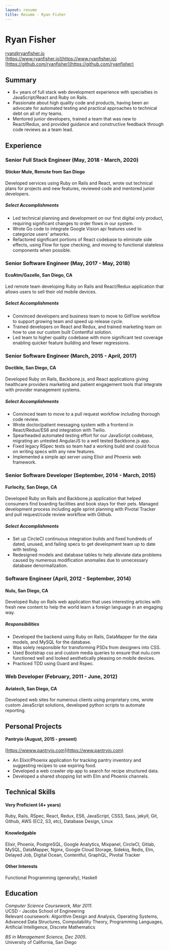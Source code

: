 ```yaml
---
layout: resume
title: Resume - Ryan Fisher
---
```


Ryan Fisher
===========
ryan@ryanfisher.io  
[https://www.ryanfisher.io](https://www.ryanfisher.io)<br />
[https://github.com/ryanfisher](https://github.com/ryanfisher)

Summary
-------
- 8+ years of full stack web development experience with specialties in JavaScript/React and Ruby on Rails.
- Passionate about high quality code and products, having been an advocate for automated testing and practical approaches to technical debt on all of my teams.
- Mentored junior developers, trained a team that was new to React/Redux, and provided guidance and constructive feedback through code reviews as a team lead.

Experience
----------
### Senior Full Stack Engineer (May, 2018 - March, 2020)
#### Sticker Mule, Remote from San Diego

Developed services using Ruby on Rails and React, wrote out technical plans for projects and new features, reviewed code and mentored junior developers.

##### Select Accomplishments
- Led technical planning and development on our first digital only product, requiring significant changes to order flows in our system.
- Wrote Go code to integrate Google Vision api features used to categorize users' artworks.
- Refactored significant portions of React codebase to eliminate side effects, using Flow for type checking, and moving to functional stateless components when possible.

### Senior Software Engineer (May, 2017 - May, 2018)
#### EcoAtm/Gazelle, San Diego, CA

Led remote team developing Ruby on Rails and React/Redux application that allows users to sell their old mobile devices.

##### Select Accomplishments
- Convinced developers and business team to move to GitFlow workflow to support growing team and speed up release cycle.
- Trained developers on React and Redux, and trained marketing team on how to use our custom built Contentful solution.
- Led team to higher quality codebase with more significant test coverage enabling quicker feature building and fewer regressions.

### Senior Software Engineer (March, 2015 - April, 2017)
#### Doctible, San Diego, CA

Developed Ruby on Rails, Backbone.js, and React applications giving healthcare providers marketing and patient engagement tools that integrate with provider management systems.

##### Select Accomplishments
- Convinced team to move to a pull request workflow including thorough code review.
- Wrote doctor/patient messaging system with a frontend in React/Redux/ES6 and integration with Twilio.
- Spearheaded automated testing effort for our JavaScript codebase, migrating an untested AngularJS to a well tested Backbone.js app.
- Fixed legacy RSpec tests so team had a working build and could focus on writing specs with any new features.
- Implemented a simple api server using Elixir and Phoenix web framework.

### Senior Software Developer (September, 2014 - March, 2015)
#### Furlocity, San Diego, CA

Developed Ruby on Rails and Backbone.js application that helped consumers find boarding facilities and book stays for their pets. Managed development process including agile sprint planning with Pivotal Tracker and pull request/code review workflow with Github.

##### Select Accomplishments
- Set up CircleCI continuous integration builds and fixed hundreds of dated, unused, and failing specs to get development team up to date with testing.
- Redesigned models and database tables to help alleviate data problems caused by numerous modification anomalies due to unnecessary database denormalization.

### Software Engineer (April, 2012 - September, 2014)
#### Nulu, San Diego, CA

Developed Ruby on Rails web application that uses interesting articles with fresh new content to help the world learn a foreign language in an engaging way.

##### Responsibilities
- Developed the backend using Ruby on Rails, DataMapper for the data models, and MySQL for the database.
- Was solely responsible for transforming PSDs from designers into CSS.
- Used Bootstrap css and custom media queries to ensure that nulu.com functioned well and looked aesthetically pleasing on mobile devices.
- Practiced TDD using Guard and Rspec.

### Web Developer (February, 2011 - June, 2012)
#### Aviatech, San Diego, CA

Developed web sites for numerous clients using proprietary cms, wrote custom JavaScript solutions, developed python scripts to automate reporting.

Personal Projects
-------------
#### Pantryio (August, 2015 - present)
[https://wwww.pantryio.com](https://www.pantryio.com)

- An Elixir/Phoenix application for tracking pantry inventory and suggesting recipes to use expiring food.
- Developed a web crawler otp app to search for recipe structured data.
- Developed a shared shopping list with Elm and Phoenix channels.

Technical Skills
----------------

#### Very Proficient (4+ years)

Ruby, Rails, RSpec, React, Redux, ES6, JavaScript, CSS3, Sass, jekyll, Git, Github, AWS (EC2, S3, etc), Database Design, Linux

#### Knowledgable

Elixir, Phoenix, PostgreSQL, Google Analytics, Mixpanel, CircleCI, Gitlab, MySQL, DataMapper, Nginx, Google Cloud Storage, Sidekiq, Redis, Elm, Delayed Job, Digital Ocean, Contentful, GraphQL, Pivotal Tracker

#### Other Interests

Functional Programming (generally), Haskell


Education
---------
*Computer Science Coursework, Mar 2011.*  
UCSD - Jacobs School of Engineering  
Relevant coursework: Algorithm Design and Analysis, Operating Systems, Advanced Data Structures, Computability Theory, Programming Languages, Artificial Intelligence, Discrete Mathematics

*BS in Management Science, Dec 2005.*  
University of California, San Diego

